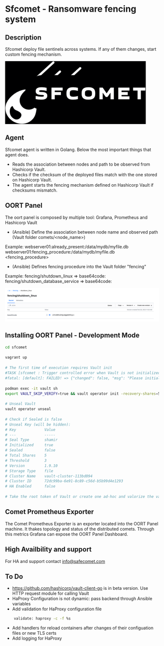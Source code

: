 # Sfcomet - Ransomware fencing system

## Description

Sfcomet deploy file sentinels across systems. If any of them changes, start custom fencing mechanism.

![Alt text](./logos/logo.png)

## Agent

Sfcomet agent is written in Golang. Below the most important things that agent does.

* Reads the association between nodes and path to be observed from Hashicorp Vault.
* Checks if the checksum of the deployed files match with the one stored on Hashicorp Vault.
* The agent starts the fencing mechanism defined on Hashicorp Vault if checksums mismatch.

## OORT Panel

The oort panel is composed by multiple tool: Grafana, Prometheus and Hashicorp Vault

* (Ansible) Define the association between node name and observed path (Vault folder comets/<node_name>)

Example:
    webserver01:already_present:/data/mydb/myfile.db <checksum>
    webserver01:fencing_procedure:/data/mydb/myfile.db <fencing_procedure>

* (Ansible) Defines fencing procedure into the Vault folder "fencing"

Example:
    fencing/shutdown_linux => base64code: <base64 of shutdown command>
    fencing/shutdown_database_service => base64code: <base64 of database shutdown command>

![Alt Text](./doc_images/fencing_item_example.png)

## Installing OORT Panel - Development Mode

```bash
cd sfcomet

vagrant up

# The first time of execution requires Vault init
#TASK [sfcomet : Trigger controlled error when Vault is not initialized] ********
#fatal: [default]: FAILED! => {"changed": false, "msg": "Please initialize Hashicorp Vault and run again Ansible and create a kv engine named sfcomet"}

podman exec -it vault sh
export VAULT_SKIP_VERIFY=true && vault operator init -recovery-shares=5 -recovery-threshold=3

# Unseal Vault
vault operator unseal

# Check if Sealed is false
# Unseal Key (will be hidden):
# Key             Value
# ---             -----
# Seal Type       shamir
# Initialized     true
# Sealed          false
# Total Shares    5
# Threshold       3
# Version         1.9.10
# Storage Type    file
# Cluster Name    vault-cluster-113bd094
# Cluster ID      72dc99ba-6e91-8c89-c56d-b5b99d4e1293
# HA Enabled      false

# Take the root token of Vault or create one ad-hoc and valorize the variable vault_token into the Ansible Inventory

```


## Comet Prometheus Exporter

The Comet Prometheus Exporter is an exporter located into the OORT Panel machine. It thakes topology and status of the distributed comets. Through this metrics Grafana can expose the OORT Panel Dashboard.

## High Availbility and support

For HA and support contact info@safecomet.com

## To Do

* https://github.com/hashicorp/vault-client-go is in beta version. Use HTTP request module for calling Vault
* HaProxy Configuration is not dynamic: pass backend through Ansible variables
* Add validation for HaProxy configuration file

```bash
    validate: haproxy -c -f %s
```
* Add handlers for reload containers after changes of their configuation files or new TLS certs
* Add logging for HaProxy